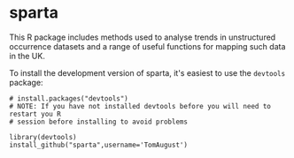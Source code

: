 # sparta

This R package includes methods used to analyse trends in unstructured
occurrence datasets and a range of useful functions for mapping
such data in the UK.

To install the development version of sparta, it's easiest to use the `devtools` package:

    # install.packages("devtools")
    # NOTE: If you have not installed devtools before you will need to restart you R
    # session before installing to avoid problems
    
    library(devtools)
    install_github("sparta",username='TomAugust')

